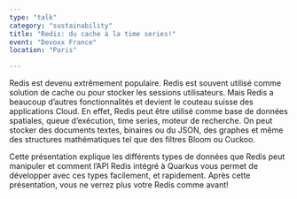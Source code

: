 ```yaml
---
type: "talk"
category: "sustainability"
title: "Redis: du cache à la time series!"
event: "Devoxx France"
location: "Paris"

---
```



Redis est devenu extrêmement populaire. Redis est souvent utilisé comme solution de cache ou pour stocker les sessions utilisateurs. Mais Redis a beaucoup d’autres fonctionnalités et devient le couteau suisse des applications Cloud. En effet, Redis peut être utilisé comme base de données spatiales, queue d’exécution, time series, moteur de recherche. On peut stocker des documents textes, binaires ou du JSON, des graphes et même des structures mathématiques tel que des filtres Bloom ou Cuckoo.

Cette présentation explique les différents types de données que Redis peut manipuler et comment l’API Redis intégré à Quarkus vous permet de développer avec ces types facilement, et rapidement. Après cette présentation, vous ne verrez plus votre Redis comme avant!
